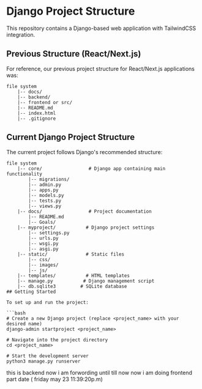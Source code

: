 # Django Project Structure

This repository contains a Django-based web application with TailwindCSS integration.

## Previous Structure (React/Next.js)
For reference, our previous project structure for React/Next.js applications was:

```
file system 
    |-- docs/
    |-- backend/
    |-- frontend or src/
    |-- README.md
    |-- index.html
    |-- .gitignore
```

## Current Django Project Structure
The current project follows Django's recommended structure:

```
file system
    |-- core/                 # Django app containing main functionality
        |-- migrations/
        |-- admin.py
        |-- apps.py
        |-- models.py
        |-- tests.py
        |-- views.py
    |-- docs/                 # Project documentation
        |-- README.md
        |-- Goals/
    |-- myproject/           # Django project settings
        |-- settings.py
        |-- urls.py
        |-- wsgi.py
        |-- asgi.py
    |-- static/              # Static files
        |-- css/
        |-- images/
        |-- js/
    |-- templates/           # HTML templates
    |-- manage.py           # Django management script
    |-- db.sqlite3         # SQLite database
## Getting Started

To set up and run the project:

```bash
# Create a new Django project (replace <project_name> with your desired name)
django-admin startproject <project_name>

# Navigate into the project directory
cd <project_name>

# Start the development server
python3 manage.py runserver
```
this is backend now  i am forwording until till now now i am doing frontend part date ( friday may 23 11:39:20p.m)